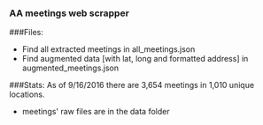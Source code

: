 ### AA meetings web scrapper 

###Files:
- Find all extracted meetings in all_meetings.json
- Find augmented data [with lat, long and formatted address] in augmented_meetings.json

###Stats:
As of 9/16/2016 there are 3,654 meetings in 1,010 unique locations.

- meetings' raw files are in the data folder